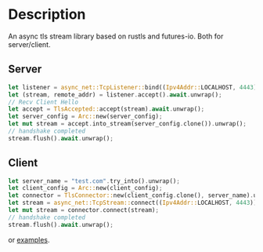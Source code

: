# Description

An async tls stream library based on rustls and futures-io. Both for server/client.

## Server

```rust
let listener = async_net::TcpListener::bind((Ipv4Addr::LOCALHOST, 4443)).await.unwrap();
let (stream, remote_addr) = listener.accept().await.unwrap();
// Recv Client Hello
let accept = TlsAccepted::accept(stream).await.unwrap();
let server_config = Arc::new(server_config);
let mut stream = accept.into_stream(server_config.clone()).unwrap();
// handshake completed
stream.flush().await.unwrap();
```

## Client

```rust
let server_name = "test.com".try_into().unwrap();
let client_config = Arc::new(client_config);
let connector = TlsConnector::new(client_config.clone(), server_name).unwrap();
let stream = async_net::TcpStream::connect((Ipv4Addr::LOCALHOST, 4443)).await.unwrap();
let mut stream = connector.connect(stream);
// handshake completed
stream.flush().await.unwrap();
```

or [examples](https://github.com/hs-CN/async-rustls-stream/blob/master/examples).
